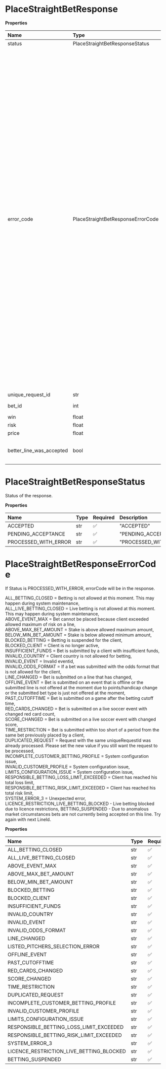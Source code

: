 # PlaceStraightBetResponse

**Properties**

| Name                     | Type                              | Required | Description                                                                                                                                                                                                                                                                                                                                                                                                                                                                                                                                                                                                                                                                                                                                                                                                                                                                                                                                                                                                                                                                                                                                                                                                                                                                                                                                                                                                                                                                                                                                                                                                                                                                                                                                                                                                                                                                                                                                                                                                                                                                                                                                                                                                                                                                                                                                          |
| :----------------------- | :-------------------------------- | :------- | :--------------------------------------------------------------------------------------------------------------------------------------------------------------------------------------------------------------------------------------------------------------------------------------------------------------------------------------------------------------------------------------------------------------------------------------------------------------------------------------------------------------------------------------------------------------------------------------------------------------------------------------------------------------------------------------------------------------------------------------------------------------------------------------------------------------------------------------------------------------------------------------------------------------------------------------------------------------------------------------------------------------------------------------------------------------------------------------------------------------------------------------------------------------------------------------------------------------------------------------------------------------------------------------------------------------------------------------------------------------------------------------------------------------------------------------------------------------------------------------------------------------------------------------------------------------------------------------------------------------------------------------------------------------------------------------------------------------------------------------------------------------------------------------------------------------------------------------------------------------------------------------------------------------------------------------------------------------------------------------------------------------------------------------------------------------------------------------------------------------------------------------------------------------------------------------------------------------------------------------------------------------------------------------------------------------------------------------------------- |
| status                   | PlaceStraightBetResponseStatus    | ❌       | Status of the response.                                                                                                                                                                                                                                                                                                                                                                                                                                                                                                                                                                                                                                                                                                                                                                                                                                                                                                                                                                                                                                                                                                                                                                                                                                                                                                                                                                                                                                                                                                                                                                                                                                                                                                                                                                                                                                                                                                                                                                                                                                                                                                                                                                                                                                                                                                                              |
| error_code               | PlaceStraightBetResponseErrorCode | ❌       | If Status is PROCESSED_WITH_ERROR, errorCode will be in the response. ALL_BETTING_CLOSED = Betting is not allowed at this moment. This may happen during system maintenance, ALL_LIVE_BETTING_CLOSED = Live betting is not allowed at this moment. This may happen during system maintenance, ABOVE_EVENT_MAX = Bet cannot be placed because client exceeded allowed maximum of risk on a line, ABOVE_MAX_BET_AMOUNT = Stake is above allowed maximum amount, BELOW_MIN_BET_AMOUNT = Stake is below allowed minimum amount, BLOCKED_BETTING = Betting is suspended for the client, BLOCKED_CLIENT = Client is no longer active, INSUFFICIENT_FUNDS = Bet is submitted by a client with insufficient funds, INVALID_COUNTRY = Client country is not allowed for betting, INVALID_EVENT = Invalid eventid, INVALID_ODDS_FORMAT = If a bet was submitted with the odds format that is not allowed for the client, LINE_CHANGED = Bet is submitted on a line that has changed, OFFLINE_EVENT = Bet is submitted on an event that is offline or the submitted line is not offered at the moment due to points/handicap change or the submitted bet type is just not offered at the moment, PAST_CUTOFFTIME = Bet is submitted on a game after the betting cutoff time, RED_CARDS_CHANGED = Bet is submitted on a live soccer event with changed red card count, SCORE_CHANGED = Bet is submitted on a live soccer event with changed score, TIME_RESTRICTION = Bet is submitted within too short of a period from the same bet previously placed by a client, DUPLICATED_REQUEST = Request with the same uniqueRequestId was already processed. Please set the new value if you still want the request to be processed, INCOMPLETE_CUSTOMER_BETTING_PROFILE = System configuration issue, INVALID_CUSTOMER_PROFILE = System configuration issue, LIMITS_CONFIGURATION_ISSUE = System configuration issue, RESPONSIBLE_BETTING_LOSS_LIMIT_EXCEEDED = Client has reached his total loss limit, RESPONSIBLE_BETTING_RISK_LIMIT_EXCEEDED = Client has reached his total risk limit, SYSTEM_ERROR_3 = Unexpected error, LICENCE_RESTRICTION_LIVE_BETTING_BLOCKED - Live betting blocked due to licence restrictions, BETTING_SUSPENDED - Due to anomalous market circumstances bets are not currently being accepted on this line. Try again with next LineId. |
| unique_request_id        | str                               | ❌       | Echo of the uniqueRequestId from the request.                                                                                                                                                                                                                                                                                                                                                                                                                                                                                                                                                                                                                                                                                                                                                                                                                                                                                                                                                                                                                                                                                                                                                                                                                                                                                                                                                                                                                                                                                                                                                                                                                                                                                                                                                                                                                                                                                                                                                                                                                                                                                                                                                                                                                                                                                                        |
| bet_id                   | int                               | ❌       | Bet identification. Populated in case of accepted bet.                                                                                                                                                                                                                                                                                                                                                                                                                                                                                                                                                                                                                                                                                                                                                                                                                                                                                                                                                                                                                                                                                                                                                                                                                                                                                                                                                                                                                                                                                                                                                                                                                                                                                                                                                                                                                                                                                                                                                                                                                                                                                                                                                                                                                                                                                               |
| win                      | float                             | ❌       | Win amount. Populated in case of accepted bet.                                                                                                                                                                                                                                                                                                                                                                                                                                                                                                                                                                                                                                                                                                                                                                                                                                                                                                                                                                                                                                                                                                                                                                                                                                                                                                                                                                                                                                                                                                                                                                                                                                                                                                                                                                                                                                                                                                                                                                                                                                                                                                                                                                                                                                                                                                       |
| risk                     | float                             | ❌       | Risk amount. Populated in case of accepted bet.                                                                                                                                                                                                                                                                                                                                                                                                                                                                                                                                                                                                                                                                                                                                                                                                                                                                                                                                                                                                                                                                                                                                                                                                                                                                                                                                                                                                                                                                                                                                                                                                                                                                                                                                                                                                                                                                                                                                                                                                                                                                                                                                                                                                                                                                                                      |
| price                    | float                             | ❌       | Bet price. Populated in case of accepted bet.                                                                                                                                                                                                                                                                                                                                                                                                                                                                                                                                                                                                                                                                                                                                                                                                                                                                                                                                                                                                                                                                                                                                                                                                                                                                                                                                                                                                                                                                                                                                                                                                                                                                                                                                                                                                                                                                                                                                                                                                                                                                                                                                                                                                                                                                                                        |
| better_line_was_accepted | bool                              | ❌       | Whether or not the bet was accepted on the line that changed in favour of client. This can be true only if `acceptBetterLine` in the Place Bet request is set to TRUE.                                                                                                                                                                                                                                                                                                                                                                                                                                                                                                                                                                                                                                                                                                                                                                                                                                                                                                                                                                                                                                                                                                                                                                                                                                                                                                                                                                                                                                                                                                                                                                                                                                                                                                                                                                                                                                                                                                                                                                                                                                                                                                                                                                               |

# PlaceStraightBetResponseStatus

Status of the response.

**Properties**

| Name                 | Type | Required | Description            |
| :------------------- | :--- | :------- | :--------------------- |
| ACCEPTED             | str  | ✅       | "ACCEPTED"             |
| PENDING_ACCEPTANCE   | str  | ✅       | "PENDING_ACCEPTANCE"   |
| PROCESSED_WITH_ERROR | str  | ✅       | "PROCESSED_WITH_ERROR" |

# PlaceStraightBetResponseErrorCode

If Status is PROCESSED_WITH_ERROR, errorCode will be in the response.

ALL_BETTING_CLOSED = Betting is not allowed at this moment. This may happen during system maintenance,  
ALL_LIVE_BETTING_CLOSED = Live betting is not allowed at this moment. This may happen during system maintenance,  
ABOVE_EVENT_MAX = Bet cannot be placed because client exceeded allowed maximum of risk on a line,  
ABOVE_MAX_BET_AMOUNT = Stake is above allowed maximum amount,  
BELOW_MIN_BET_AMOUNT = Stake is below allowed minimum amount,  
BLOCKED_BETTING = Betting is suspended for the client,  
BLOCKED_CLIENT = Client is no longer active,  
INSUFFICIENT_FUNDS = Bet is submitted by a client with insufficient funds,  
INVALID_COUNTRY = Client country is not allowed for betting,  
INVALID_EVENT = Invalid eventid,  
INVALID_ODDS_FORMAT = If a bet was submitted with the odds format that is not allowed for the client,  
LINE_CHANGED = Bet is submitted on a line that has changed,  
OFFLINE_EVENT = Bet is submitted on an event that is offline or the submitted line is not offered at the moment due to points/handicap change or the submitted bet type is just not offered at the moment,  
PAST_CUTOFFTIME = Bet is submitted on a game after the betting cutoff time,  
RED_CARDS_CHANGED = Bet is submitted on a live soccer event with changed red card count,  
SCORE_CHANGED = Bet is submitted on a live soccer event with changed score,  
TIME_RESTRICTION = Bet is submitted within too short of a period from the same bet previously placed by a client,  
DUPLICATED_REQUEST = Request with the same uniqueRequestId was already processed. Please set the new value if you still want the request to be processed,  
INCOMPLETE_CUSTOMER_BETTING_PROFILE = System configuration issue,  
INVALID_CUSTOMER_PROFILE = System configuration issue,  
LIMITS_CONFIGURATION_ISSUE = System configuration issue,  
RESPONSIBLE_BETTING_LOSS_LIMIT_EXCEEDED = Client has reached his total loss limit,  
RESPONSIBLE_BETTING_RISK_LIMIT_EXCEEDED = Client has reached his total risk limit,  
SYSTEM_ERROR_3 = Unexpected error,  
LICENCE_RESTRICTION_LIVE_BETTING_BLOCKED - Live betting blocked due to licence restrictions,
BETTING_SUSPENDED - Due to anomalous market circumstances bets are not currently being accepted on this line. Try again with next LineId.

**Properties**

| Name                                     | Type | Required | Description                                |
| :--------------------------------------- | :--- | :------- | :----------------------------------------- |
| ALL_BETTING_CLOSED                       | str  | ✅       | "ALL_BETTING_CLOSED"                       |
| ALL_LIVE_BETTING_CLOSED                  | str  | ✅       | "ALL_LIVE_BETTING_CLOSED"                  |
| ABOVE_EVENT_MAX                          | str  | ✅       | "ABOVE_EVENT_MAX"                          |
| ABOVE_MAX_BET_AMOUNT                     | str  | ✅       | "ABOVE_MAX_BET_AMOUNT"                     |
| BELOW_MIN_BET_AMOUNT                     | str  | ✅       | "BELOW_MIN_BET_AMOUNT"                     |
| BLOCKED_BETTING                          | str  | ✅       | "BLOCKED_BETTING"                          |
| BLOCKED_CLIENT                           | str  | ✅       | "BLOCKED_CLIENT"                           |
| INSUFFICIENT_FUNDS                       | str  | ✅       | "INSUFFICIENT_FUNDS"                       |
| INVALID_COUNTRY                          | str  | ✅       | "INVALID_COUNTRY"                          |
| INVALID_EVENT                            | str  | ✅       | "INVALID_EVENT"                            |
| INVALID_ODDS_FORMAT                      | str  | ✅       | "INVALID_ODDS_FORMAT"                      |
| LINE_CHANGED                             | str  | ✅       | "LINE_CHANGED"                             |
| LISTED_PITCHERS_SELECTION_ERROR          | str  | ✅       | "LISTED_PITCHERS_SELECTION_ERROR"          |
| OFFLINE_EVENT                            | str  | ✅       | "OFFLINE_EVENT"                            |
| PAST_CUTOFFTIME                          | str  | ✅       | "PAST_CUTOFFTIME"                          |
| RED_CARDS_CHANGED                        | str  | ✅       | "RED_CARDS_CHANGED"                        |
| SCORE_CHANGED                            | str  | ✅       | "SCORE_CHANGED"                            |
| TIME_RESTRICTION                         | str  | ✅       | "TIME_RESTRICTION"                         |
| DUPLICATED_REQUEST                       | str  | ✅       | "DUPLICATED_REQUEST"                       |
| INCOMPLETE_CUSTOMER_BETTING_PROFILE      | str  | ✅       | "INCOMPLETE_CUSTOMER_BETTING_PROFILE"      |
| INVALID_CUSTOMER_PROFILE                 | str  | ✅       | "INVALID_CUSTOMER_PROFILE"                 |
| LIMITS_CONFIGURATION_ISSUE               | str  | ✅       | "LIMITS_CONFIGURATION_ISSUE"               |
| RESPONSIBLE_BETTING_LOSS_LIMIT_EXCEEDED  | str  | ✅       | "RESPONSIBLE_BETTING_LOSS_LIMIT_EXCEEDED"  |
| RESPONSIBLE_BETTING_RISK_LIMIT_EXCEEDED  | str  | ✅       | "RESPONSIBLE_BETTING_RISK_LIMIT_EXCEEDED"  |
| SYSTEM_ERROR_3                           | str  | ✅       | "SYSTEM_ERROR_3"                           |
| LICENCE_RESTRICTION_LIVE_BETTING_BLOCKED | str  | ✅       | "LICENCE_RESTRICTION_LIVE_BETTING_BLOCKED" |
| BETTING_SUSPENDED                        | str  | ✅       | "BETTING_SUSPENDED"                        |

<!-- This file was generated by liblab | https://liblab.com/ -->
